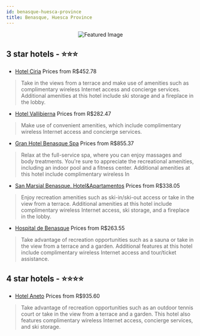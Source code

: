 ```yaml
---
id: benasque-huesca-province
title: Benasque, Huesca Province
---
```


<center><img src="https://i.travelapi.com/hotels/17000000/16370000/16369100/16369075/7d125de7_z.jpg" alt="Featured Image" /></center>


##  3 star hotels - ⭐️⭐️⭐️

-    [Hotel Ciria](https://us.hurb.com/hotels/benasque/hotel-ciria-JNP-JP791223?cmp=18055) Prices from R$452.78
   > Take in the views from a terrace and make use of amenities such as complimentary wireless Internet access and concierge services. Additional amenities at this hotel include ski storage and a fireplace in the lobby.
-    [Hotel Vallibierna](https://us.hurb.com/hotels/benasque/hotel-vallibierna-JNP-JP371173?cmp=18055) Prices from R$282.47
   > Make use of convenient amenities, which include complimentary wireless Internet access and concierge services.
-    [Gran Hotel Benasque Spa](https://us.hurb.com/hotels/benasque/gran-hotel-benasque-spa-JNP-JP529562?cmp=18055) Prices from R$855.37
   > Relax at the full-service spa, where you can enjoy massages and body treatments. You're sure to appreciate the recreational amenities, including an indoor pool and a fitness center. Additional amenities at this hotel include complimentary wireless In
-    [San Marsial Benasque. Hotel&Apartamentos](https://us.hurb.com/hotels/benasque/san-marsial-benasque-hotel-apartamentos-JNP-JP078381?cmp=18055) Prices from R$338.05
   > Enjoy recreation amenities such as ski-in/ski-out access or take in the view from a terrace. Additional amenities at this hotel include complimentary wireless Internet access, ski storage, and a fireplace in the lobby.
-    [Hospital de Benasque](https://us.hurb.com/hotels/benasque/hospital-de-benasque-JNP-JP814284?cmp=18055) Prices from R$263.55
   > Take advantage of recreation opportunities such as a sauna or take in the view from a terrace and a garden. Additional features at this hotel include complimentary wireless Internet access and tour/ticket assistance.

##  4 star hotels - ⭐️⭐️⭐️⭐️

-    [Hotel Aneto](https://us.hurb.com/hotels/benasque/hotel-aneto-JNP-JP003110?cmp=18055) Prices from R$935.60
   > Take advantage of recreation opportunities such as an outdoor tennis court or take in the view from a terrace and a garden. This hotel also features complimentary wireless Internet access, concierge services, and ski storage.
